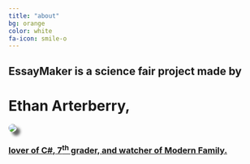 ```yaml
---
title: "about"
bg: orange
color: white
fa-icon: smile-o
---
```


## EssayMaker is a science fair project made by

# Ethan Arterberry,

<div class="center"> 
	  <p>
	  	<a href="http://sargeant45.github.io">
    		<img src="http://i.imgur.com/3cg9GSX.jpg" style="border-radius: 50%;
    -webkit-box-shadow: 7px 7px 5px 0px rgba(50, 50, 50, 0.75);
    -moz-box-shadow: 7px 7px 5px 0px rgba(50, 50, 50, 0.75);
    box-shadow: 7px 7px 5px 0px rgba(50, 50, 50, 0.75);">
    	</p>
</div>


### lover of C#, 7<sup>th</sup> grader, and watcher of Modern Family.

